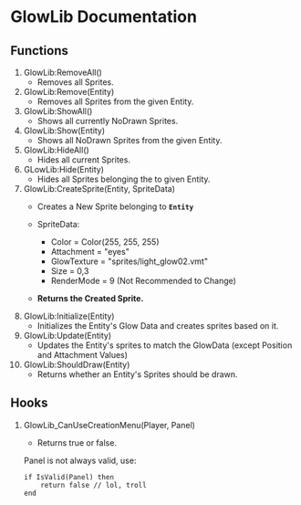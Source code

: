 # **GlowLib** Documentation
## Functions
1. GlowLib:RemoveAll()
    - Removes all Sprites.
2. GlowLib:Remove(Entity)
    - Removes all Sprites from the given Entity.
3. GlowLib:ShowAll()
    - Shows all currently NoDrawn Sprites.
4. GlowLib:Show(Entity)
    - Shows all NoDrawn Sprites from the given Entity.
5. GlowLib:HideAll()
    - Hides all current Sprites.
6. GLowLib:Hide(Entity)
    - Hides all Sprites belonging the to given Entity.
7. GlowLib:CreateSprite(Entity, SpriteData)
    - Creates a New Sprite belonging to **`Entity`**

    - SpriteData:
        * Color = Color(255, 255, 255)
        * Attachment = "eyes"
        * GlowTexture = "sprites/light_glow02.vmt"
        * Size = 0,3
        * RenderMode = 9 (Not Recommended to Change)

    - **Returns the Created Sprite.**
8. GlowLib:Initialize(Entity)
    - Initializes the Entity's Glow Data and creates sprites based on it.
9. GlowLib:Update(Entity)
    - Updates the Entity's sprites to match the GlowData (except Position and Attachment Values)
10. GlowLib:ShouldDraw(Entity)
    - Returns whether an Entity's Sprites should be drawn.

## Hooks
1. GlowLib_CanUseCreationMenu(Player, Panel)
    - Returns true or false.

    Panel is not always valid, use:
    ```
    if IsValid(Panel) then
        return false // lol, troll
    end
    ```
